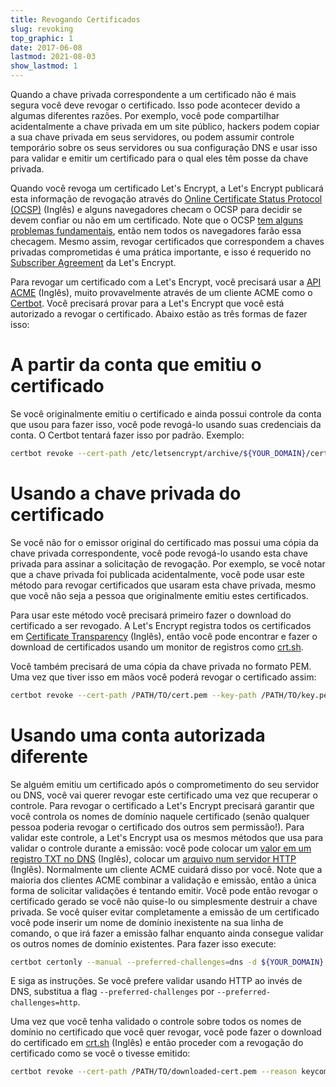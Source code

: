 ```yaml
---
title: Revogando Certificados
slug: revoking
top_graphic: 1
date: 2017-06-08
lastmod: 2021-08-03
show_lastmod: 1
---
```



Quando a chave privada correspondente a um certificado não é mais segura você deve revogar o certificado. Isso pode acontecer devido a algumas diferentes razões. Por exemplo, você pode compartilhar acidentalmente a chave privada em um site público, hackers podem copiar a sua chave privada em seus servidores, ou podem assumir controle temporário sobre os seus servidores ou sua configuração DNS e usar isso para validar e emitir um certificado para o qual eles têm posse da chave privada.

Quando você revoga um certificado Let's Encrypt, a Let's Encrypt publicará esta informação de revogação através do [Online Certificate Status Protocol (OCSP)](https://en.wikipedia.org/wiki/Online_Certificate_Status_Protocol) (Inglês) e alguns navegadores checam o OCSP para decidir se devem confiar ou não em um certificado. Note que o OCSP [tem alguns problemas fundamentais](https://www.imperialviolet.org/2011/03/18/revocation.html), então nem todos os navegadores farão essa checagem. Mesmo assim, revogar certificados que correspondem a chaves privadas comprometidas é uma prática importante, e isso é requerido no [Subscriber Agreement](/repository) da Let's Encrypt.

Para revogar um certificado com a Let's Encrypt, você precisará usar a [API ACME](https://github.com/letsencrypt/boulder/blob/master/docs/acme-divergences.md) (Inglês), muito provavelmente através de um cliente ACME como o [Certbot](https://certbot.eff.org/). Você precisará provar para a Let's Encrypt que você está autorizado a revogar o certificado. Abaixo estão as três formas de fazer isso:

# A partir da conta que emitiu o certificado

Se você originalmente emitiu o certificado e ainda possui controle da conta que usou para fazer isso, você pode revogá-lo usando suas credenciais da conta. O Certbot tentará fazer isso por padrão. Exemplo:

```bash
certbot revoke --cert-path /etc/letsencrypt/archive/${YOUR_DOMAIN}/cert1.pem --reason keycompromise
```

# Usando a chave privada do certificado

Se você não for o emissor original do certificado mas possui uma cópia da chave privada correspondente, você pode revogá-lo usando esta chave privada para assinar a solicitação de revogação. Por exemplo, se você notar que a chave privada foi publicada acidentalmente, você pode usar este método para revogar certificados que usaram esta chave privada, mesmo que você não seja a pessoa que originalmente emitiu estes certificados.

Para usar este método você precisará primeiro fazer o download do certificado a ser revogado. A Let's Encrypt registra todos os certificados em [Certificate Transparency](https://www.certificate-transparency.org/) (Inglês), então você pode encontrar e fazer o download de certificados usando um monitor de registros como [crt.sh](https://crt.sh/).

Você também precisará de uma cópia da chave privada no formato PEM. Uma vez que tiver isso em mãos você poderá revogar o certificado assim:

```bash
certbot revoke --cert-path /PATH/TO/cert.pem --key-path /PATH/TO/key.pem --reason keycompromise
```

# Usando uma conta autorizada diferente

Se alguém emitiu um certificado após o comprometimento do seu servidor ou DNS, você vai querer revogar este certificado uma vez que recuperar o controle. Para revogar o certificado a Let's Encrypt precisará garantir que você controla os nomes de domínio naquele certificado (senão qualquer pessoa poderia revogar o certificado dos outros sem permissão!). Para validar este controle, a Let's Encrypt usa os mesmos métodos que usa para validar o controle durante a emissão: você pode colocar um [valor em um registro TXT no DNS](https://tools.ietf.org/html/rfc8555#section-8.4) (Inglês), colocar um [arquivo num servidor HTTP](https://tools.ietf.org/html/rfc8555#section-8.3) (Inglês). Normalmente um cliente ACME cuidará disso por você. Note que a maioria dos clientes ACME combinar a validação e emissão, então a única forma de solicitar validações é tentando emitir. Você pode então revogar o certificado gerado se você não quise-lo ou simplesmente destruir a chave privada. Se você quiser evitar completamente a emissão de um certificado você pode inserir um nome de domínio inexistente na sua linha de comando, o que irá fazer a emissão falhar enquanto ainda consegue validar os outros nomes de domínio existentes. Para fazer isso execute:

```bash
certbot certonly --manual --preferred-challenges=dns -d ${YOUR_DOMAIN} -d nonexistent.${YOUR_DOMAIN}
```

E siga as instruções. Se você prefere validar usando HTTP ao invés de DNS, substitua a flag `--preferred-challenges` por `--preferred-challenges=http`.

Uma vez que você tenha validado o controle sobre todos os nomes de domínio no certificado que você quer revogar, você pode fazer o download do certificado em [crt.sh](https://crt.sh/) (Inglês) e então proceder com a revogação do certificado como se você o tivesse emitido:

```bash
certbot revoke --cert-path /PATH/TO/downloaded-cert.pem --reason keycompromise
```
